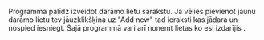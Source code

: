 Programma palīdz izveidot darāmo lietu sarakstu.
Ja vēlies pievienot jaunu darāmo lietu tev jāuzklikšķina uz "Add new" tad ieraksti kas jādara un nospied iesniegt.
Šajā programmā vari arī nonemt lietas ko esi izdarījis . 
